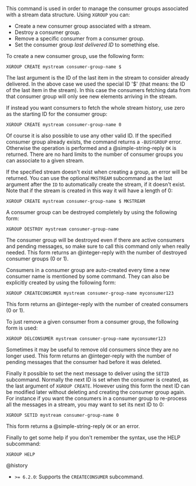 This command is used in order to manage the consumer groups associated
with a stream data structure. Using `XGROUP` you can:

* Create a new consumer group associated with a stream.
* Destroy a consumer group.
* Remove a specific consumer from a consumer group.
* Set the consumer group *last delivered ID* to something else.

To create a new consumer group, use the following form:

    XGROUP CREATE mystream consumer-group-name $

The last argument is the ID of the last item in the stream to consider already
delivered. In the above case we used the special ID '$' (that means: the ID
of the last item in the stream). In this case the consumers fetching data
from that consumer group will only see new elements arriving in the stream.

If instead you want consumers to fetch the whole stream history, use
zero as the starting ID for the consumer group:

    XGROUP CREATE mystream consumer-group-name 0

Of course it is also possible to use any other valid ID. If the specified
consumer group already exists, the command returns a `-BUSYGROUP` error.
Otherwise the operation is performed and a @simple-string-reply `OK` is returned. There are no hard
limits to the number of consumer groups you can associate to a given stream.

If the specified stream doesn't exist when creating a group, an error will be
returned. You can use the optional `MKSTREAM` subcommand as the last argument
after the `ID` to automatically create the stream, if it doesn't exist. Note
that if the stream is created in this way it will have a length of 0:

    XGROUP CREATE mystream consumer-group-name $ MKSTREAM

A consumer group can be destroyed completely by using the following form:

    XGROUP DESTROY mystream consumer-group-name

The consumer group will be destroyed even if there are active consumers
and pending messages, so make sure to call this command only when really
needed. This form returns an @integer-reply with the number of destroyed
consumer groups (0 or 1).

Consumers in a consumer group are auto-created every time a new consumer
name is mentioned by some command. They can also be explicitly created
by using the following form:

    XGROUP CREATECONSUMER mystream consumer-group-name myconsumer123

This form returns an @integer-reply with the number of created consumers (0 or 1).

To just remove a given consumer from a consumer group, the following
form is used:

    XGROUP DELCONSUMER mystream consumer-group-name myconsumer123

Sometimes it may be useful to remove old consumers since they are no longer
used. This form returns an @integer-reply with the number of pending messages
that the consumer had before it was deleted.

Finally it possible to set the next message to deliver using the
`SETID` subcommand. Normally the next ID is set when the consumer is
created, as the last argument of `XGROUP CREATE`. However using this form
the next ID can be modified later without deleting and creating the consumer
group again. For instance if you want the consumers in a consumer group
to re-process all the messages in a stream, you may want to set its next
ID to 0:

    XGROUP SETID mystream consumer-group-name 0

This form returns a @simple-string-reply `OK` or an error.

Finally to get some help if you don't remember the syntax, use the
HELP subcommand:

    XGROUP HELP

@history

  * `>= 6.2.0`: Supports the `CREATECONSUMER` subcommand.
